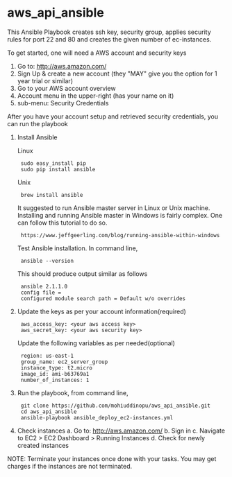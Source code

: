 # aws_api_ansible

This Ansible Playbook creates ssh key, security group, applies security rules for port 22 and 80 and creates the given number of ec-instances. 

To get started, one will need a AWS account and security keys


1. Go to: http://aws.amazon.com/
2. Sign Up & create a new account (they "MAY" give you the option for 1 year trial or similar)
3. Go to your AWS account overview
4. Account menu in the upper-right (has your name on it)
5. sub-menu: Security Credentials



After you have your account setup and retrieved security credentials, you can run the playbook 

1. Install Ansible 

	Linux 

		sudo easy_install pip
		sudo pip install ansible

	Unix

		brew install ansible


	It suggested to run Ansible master server in Linux or Unix machine. Installing and running Ansible master in Windows is fairly complex. One can follow this tutorial to do so. 

		https://www.jeffgeerling.com/blog/running-ansible-within-windows


	Test Ansible installation. In command line, 

  		ansible --version 
  
	This should produce output similar as follows  


		ansible 2.1.1.0
		config file =
		configured module search path = Default w/o overrides
  

2. Update the keys as per your account information(required)

	    aws_access_key: <your aws access key> 
   		aws_secret_key: <your aws security key> 

	Update the following variables as per needed(optional) 
		
		region: us-east-1
		group_name: ec2_server_group
		instance_type: t2.micro 
		image_id: ami-b63769a1
    	number_of_instances: 1
		

3. Run the playbook, from command line, 

		git clone https://github.com/mohiuddinopu/aws_api_ansible.git
		cd aws_api_ansible
		ansible-playbook ansible_deploy_ec2-instances.yml


4. Check instances 
		a. Go to: http://aws.amazon.com/
		b. Sign in
		c. Navigate to EC2 > EC2 Dashboard > Running Instances 
		d. Check for newly created instances 



NOTE: Terminate your instances once done with your tasks. You may get charges if the instances are not terminated. 